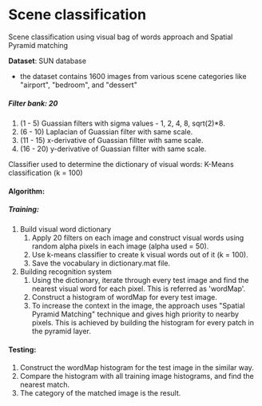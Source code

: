 # Scene classification
Scene classification using visual bag of words approach and Spatial Pyramid matching

**Dataset**: SUN database
- the dataset contains 1600 images from various scene categories like "airport", "bedroom", and "dessert"

##### Filter bank: 20
1. (1 - 5) Guassian filters with sigma values - 1, 2, 4, 8, sqrt(2)*8.
2. (6 - 10) Laplacian of Guassian filter with same scale.
3. (11 - 15) x-derivative of Guassian fillter with same scale.
4. (16 - 20) y-derivative of Guassian fillter with same scale.

Classifier used to determine the dictionary of visual words: K-Means classification (k = 100)

#### Algorithm:
##### Training:
1. Build visual word dictionary
    1. Apply 20 filters on each image and construct visual words using random alpha pixels in each image (alpha used = 50).
    2. Use k-means classifier to create k visual words out of it (k = 100).
    3. Save the vocabulary in dictionary.mat file.
2. Building recognition system
    1. Using the dictionary, iterate through every test image and find the nearest visual word for each pixel. This is referred as 'wordMap'.
    2. Construct a histogram of wordMap for every test image.
    3. To increase the context in the image, the approach uses "Spatial Pyramid Matching" technique and gives high priority to nearby pixels. This is achieved by building the histogram for every patch in the pyramid layer.

#### Testing:
1. Construct the wordMap histogram for the test image in the similar way.
2. Compare the histogram with all training image histograms, and find the nearest match.
3. The category of the matched image is the result.
